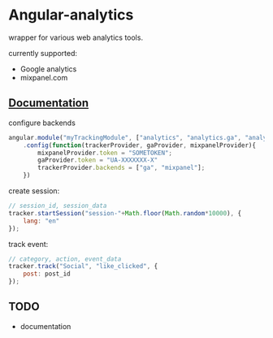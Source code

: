 # Angular-analytics

wrapper for various web analytics tools.

currently supported:
- Google analytics
- mixpanel.com

## [Documentation](http://ficik.github.io/angular-analytics/api/analytics)

configure backends

```js
angular.module("myTrackingModule", ["analytics", "analytics.ga", "analytics.mixpanel"])
	.config(function(trackerProvider, gaProvider, mixpanelProvider){
		mixpanelProvider.token = "SOMETOKEN";
		gaProvider.token = "UA-XXXXXXX-X"
		trackerProvider.backends = ["ga", "mixpanel"];
	})

```

create session:
```js
// session_id, session_data
tracker.startSession("session-"+Math.floor(Math.random*10000), {
	lang: "en"
});
```

track event:
```js
// category, action, event_data
tracker.track("Social", "like_clicked", {
	post: post_id
});
```




## TODO

- documentation